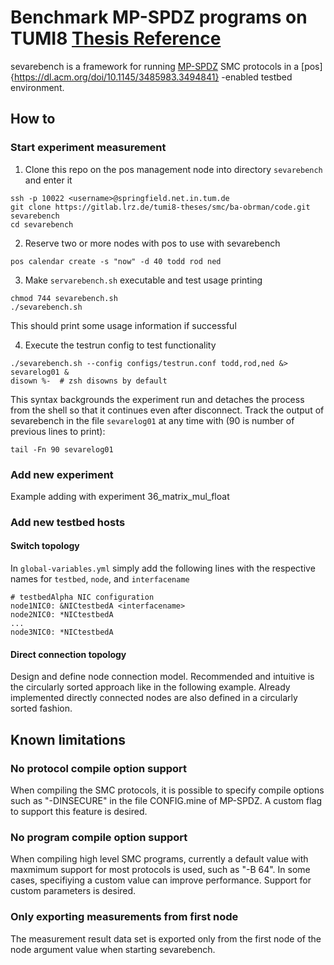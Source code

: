 # Benchmark MP-SPDZ programs on TUMI8 [Thesis Reference](https://gitlab.lrz.de/tumi8-theses/smc/ba-obrman/thesis)

sevarebench is a framework for running [MP-SPDZ](https://github.com/data61/MP-SPDZ#protocols) SMC protocols in a [pos]{https://dl.acm.org/doi/10.1145/3485983.3494841} -enabled testbed environment.

## How to

### Start experiment measurement

1. Clone this repo on the pos management node into directory `sevarebench` and enter it

```
ssh -p 10022 <username>@springfield.net.in.tum.de
git clone https://gitlab.lrz.de/tumi8-theses/smc/ba-obrman/code.git sevarebench
cd sevarebench
```

2. Reserve two or more nodes with pos to use with sevarebench

```
pos calendar create -s "now" -d 40 todd rod ned
```

3. Make `servarebench.sh` executable and test usage printing

```
chmod 744 sevarebench.sh
./sevarebench.sh
```

This should print some usage information if successful

4. Execute the testrun config to test functionality

```
./sevarebench.sh --config configs/testrun.conf todd,rod,ned &> sevarelog01 &
disown %-  # zsh disowns by default
```

This syntax backgrounds the experiment run and detaches the process from the shell so that it continues even after disconnect. Track the output of sevarebench in the file `sevarelog01` at any time with (90 is number of previous lines to print):

```
tail -Fn 90 sevarelog01
```


### Add new experiment

Example adding with experiment 36_matrix_mul_float



### Add new testbed hosts

#### Switch topology

In `global-variables.yml` simply add the following lines with the respective names for `testbed`, `node`, and `interfacename`

```
# testbedAlpha NIC configuration
node1NIC0: &NICtestbedA <interfacename>
node2NIC0: *NICtestbedA
...
node3NIC0: *NICtestbedA
```

#### Direct connection topology

Design and define node connection model. Recommended and intuitive is the circularly sorted approach like in the following example. Already implemented directly connected nodes are also defined in a circularly sorted fashion.


## Known limitations

### No protocol compile option support

When compiling the SMC protocols, it is possible to specify compile options such as "-DINSECURE" in the file CONFIG.mine of MP-SPDZ. A custom flag to support this feature is desired.

### No program compile option support

When compiling high level SMC programs, currently a default value with maxmimum support for most protocols is used, such as "-B 64". In some cases, specifiying a custom value can improve performance. Support for custom parameters is desired.

### Only exporting measurements from first node

The measurement result data set is exported only from the first node of the node argument value when starting sevarebench.